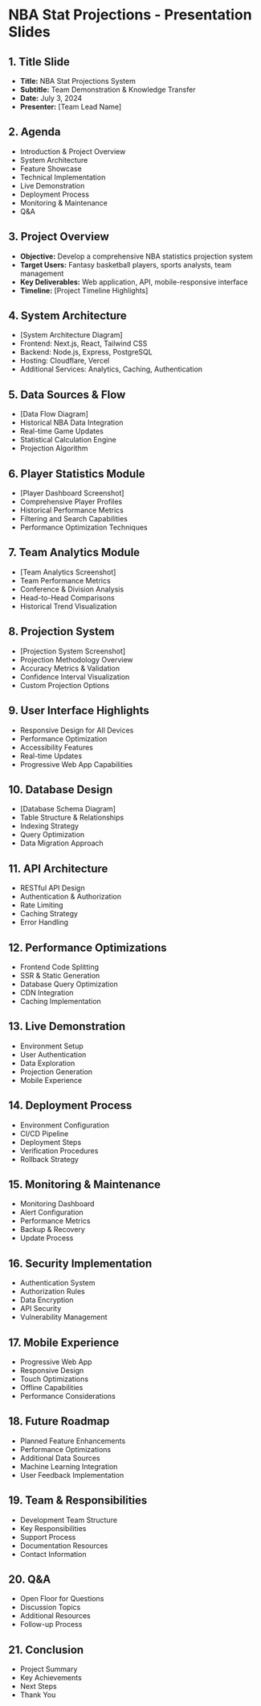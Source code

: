 # NBA Stat Projections - Presentation Slides

## 1. Title Slide
- **Title:** NBA Stat Projections System
- **Subtitle:** Team Demonstration & Knowledge Transfer
- **Date:** July 3, 2024
- **Presenter:** [Team Lead Name]

## 2. Agenda
- Introduction & Project Overview
- System Architecture
- Feature Showcase
- Technical Implementation
- Live Demonstration
- Deployment Process
- Monitoring & Maintenance
- Q&A

## 3. Project Overview
- **Objective:** Develop a comprehensive NBA statistics projection system
- **Target Users:** Fantasy basketball players, sports analysts, team management
- **Key Deliverables:** Web application, API, mobile-responsive interface
- **Timeline:** [Project Timeline Highlights]

## 4. System Architecture
- [System Architecture Diagram]
- Frontend: Next.js, React, Tailwind CSS
- Backend: Node.js, Express, PostgreSQL
- Hosting: Cloudflare, Vercel
- Additional Services: Analytics, Caching, Authentication

## 5. Data Sources & Flow
- [Data Flow Diagram]
- Historical NBA Data Integration
- Real-time Game Updates
- Statistical Calculation Engine
- Projection Algorithm

## 6. Player Statistics Module
- [Player Dashboard Screenshot]
- Comprehensive Player Profiles
- Historical Performance Metrics
- Filtering and Search Capabilities
- Performance Optimization Techniques

## 7. Team Analytics Module
- [Team Analytics Screenshot]
- Team Performance Metrics
- Conference & Division Analysis
- Head-to-Head Comparisons
- Historical Trend Visualization

## 8. Projection System
- [Projection System Screenshot]
- Projection Methodology Overview
- Accuracy Metrics & Validation
- Confidence Interval Visualization
- Custom Projection Options

## 9. User Interface Highlights
- Responsive Design for All Devices
- Performance Optimization
- Accessibility Features
- Real-time Updates
- Progressive Web App Capabilities

## 10. Database Design
- [Database Schema Diagram]
- Table Structure & Relationships
- Indexing Strategy
- Query Optimization
- Data Migration Approach

## 11. API Architecture
- RESTful API Design
- Authentication & Authorization
- Rate Limiting
- Caching Strategy
- Error Handling

## 12. Performance Optimizations
- Frontend Code Splitting
- SSR & Static Generation
- Database Query Optimization
- CDN Integration
- Caching Implementation

## 13. Live Demonstration
- Environment Setup
- User Authentication
- Data Exploration
- Projection Generation
- Mobile Experience

## 14. Deployment Process
- Environment Configuration
- CI/CD Pipeline
- Deployment Steps
- Verification Procedures
- Rollback Strategy

## 15. Monitoring & Maintenance
- Monitoring Dashboard
- Alert Configuration
- Performance Metrics
- Backup & Recovery
- Update Process

## 16. Security Implementation
- Authentication System
- Authorization Rules
- Data Encryption
- API Security
- Vulnerability Management

## 17. Mobile Experience
- Progressive Web App
- Responsive Design
- Touch Optimizations
- Offline Capabilities
- Performance Considerations

## 18. Future Roadmap
- Planned Feature Enhancements
- Performance Optimizations
- Additional Data Sources
- Machine Learning Integration
- User Feedback Implementation

## 19. Team & Responsibilities
- Development Team Structure
- Key Responsibilities
- Support Process
- Documentation Resources
- Contact Information

## 20. Q&A
- Open Floor for Questions
- Discussion Topics
- Additional Resources
- Follow-up Process

## 21. Conclusion
- Project Summary
- Key Achievements
- Next Steps
- Thank You 
